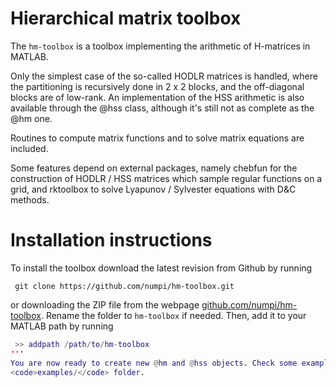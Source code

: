 # Hierarchical matrix toolbox
The <code>hm-toolbox</code> is a toolbox implementing the arithmetic of H-matrices in MATLAB. 

Only the simplest case of the so-called HODLR matrices is handled, where the partitioning
is recursively done in 2 x 2 blocks, and the off-diagonal blocks are of low-rank. An implementation
of the HSS arithmetic is also available through the @hss class, although it's still not
as complete as the @hm one.

Routines to compute matrix functions and to solve matrix equations are included. 

Some features depend on external packages, namely chebfun for the construction of 
HODLR / HSS matrices which sample regular functions on a grid, and rktoolbox to
solve Lyapunov / Sylvester equations with D&C methods. 

# Installation instructions

To install the toolbox download the latest revision from Github by running
```
 git clone https://github.com/numpi/hm-toolbox.git
```

or downloading the ZIP file from the webpage [github.com/numpi/hm-toolbox](https://github.com/numpi/hm-toolbox). 
Rename the folder to <code>hm-toolbox</code> if needed. Then, add it to your MATLAB path by running
```Matlab
 >> addpath /path/to/hm-toolbox
'''
You are now ready to create new @hm and @hss objects. Check some examples in the
<code>examples/</code> folder. 
